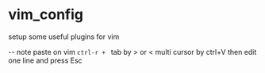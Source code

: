 # vim_config

setup some useful plugins for vim

-- note 
paste on vim `ctrl-r + `
tab by > or <
multi cursor by ctrl+V then edit one line and press Esc
